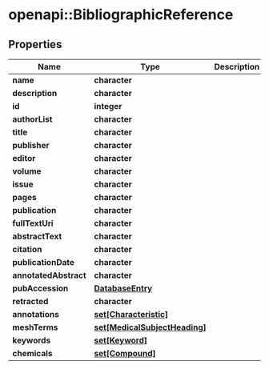 # openapi::BibliographicReference


## Properties
Name | Type | Description | Notes
------------ | ------------- | ------------- | -------------
**name** | **character** |  | [optional] 
**description** | **character** |  | [optional] 
**id** | **integer** |  | [optional] 
**authorList** | **character** |  | [optional] 
**title** | **character** |  | [optional] 
**publisher** | **character** |  | [optional] 
**editor** | **character** |  | [optional] 
**volume** | **character** |  | [optional] 
**issue** | **character** |  | [optional] 
**pages** | **character** |  | [optional] 
**publication** | **character** |  | [optional] 
**fullTextUri** | **character** |  | [optional] 
**abstractText** | **character** |  | [optional] 
**citation** | **character** |  | [optional] 
**publicationDate** | **character** |  | [optional] 
**annotatedAbstract** | **character** |  | [optional] 
**pubAccession** | [**DatabaseEntry**](DatabaseEntry.md) |  | [optional] 
**retracted** | **character** |  | [optional] 
**annotations** | [**set[Characteristic]**](Characteristic.md) |  | [optional] 
**meshTerms** | [**set[MedicalSubjectHeading]**](MedicalSubjectHeading.md) |  | [optional] 
**keywords** | [**set[Keyword]**](Keyword.md) |  | [optional] 
**chemicals** | [**set[Compound]**](Compound.md) |  | [optional] 



